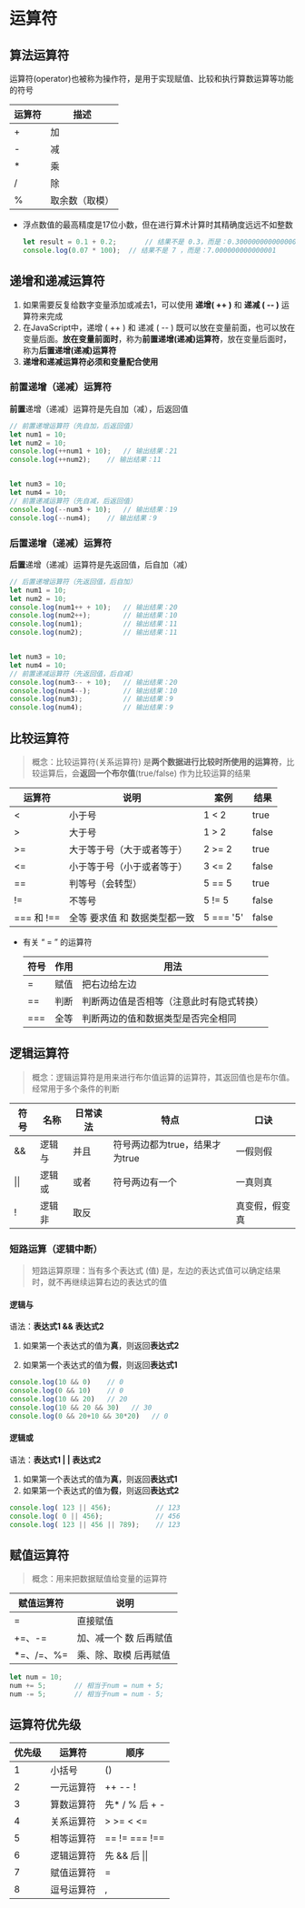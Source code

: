 # 运算符

## 算法运算符

运算符(operator)也被称为操作符，是用于实现赋值、比较和执行算数运算等功能的符号

| 运算符 | 描述           |
| ------ | -------------- |
| +      | 加             |
| -      | 减             |
| *      | 乘             |
| /      | 除             |
| %      | 取余数（取模） |

- 浮点数值的最高精度是17位小数，但在进行算术计算时其精确度远远不如整数

  ```javascript
  let result = 0.1 + 0.2;		// 结果不是 0.3，而是：0.30000000000000004
  console.log(0.07 * 100);	// 结果不是 7 ，而是：7.000000000000001
  ```

## 递增和递减运算符

1. 如果需要反复给数字变量添加或减去1，可以使用 **递增( ++ )** 和  **递减 ( -- )** 运算符来完成
2. 在JavaScript中，递增 ( ++ ) 和 递减 ( -- ) 既可以放在变量前面，也可以放在变量后面。**放在变量前面时**，称为**前置递增(递减)运算符**，放在变量后面时，称为**后置递增(递减)运算符**
3. **递增和递减运算符必须和变量配合使用**

### 前置递增（递减）运算符

**前置**递增（递减）运算符是先自加（减），后返回值

```javascript
// 前置递增运算符（先自加，后返回值）
let num1 = 10;
let num2 = 10;
console.log(++num1 + 10);	// 输出结果：21
console.log(++num2);	// 输出结果：11


let num3 = 10;
let num4 = 10;
// 前置递减运算符（先自减，后返回值）
console.log(--num3 + 10);	// 输出结果：19
console.log(--num4);	// 输出结果：9
```

### 后置递增（递减）运算符

**后置**递增（递减）运算符是先返回值，后自加（减）

```javascript
// 后置递增运算符（先返回值，后自加）
let num1 = 10;
let num2 = 10;
console.log(num1++ + 10);	// 输出结果：20
console.log(num2++);		// 输出结果：10
console.log(num1);  		// 输出结果：11
console.log(num2);  		// 输出结果：11


let num3 = 10;
let num4 = 10;
// 前置递减运算符（先返回值，后自减）
console.log(num3-- + 10);	// 输出结果：20
console.log(num4--);		// 输出结果：10
console.log(num3);  		// 输出结果：9
console.log(num4); 			// 输出结果：9
```

## 比较运算符

> 概念：比较运算符(关系运算符) 是**两个数据进行比较时所使用的运算符**，比较运算后，会**返回一个布尔值**(true/false) 作为比较运算的结果

| 运算符       | 说明                          | 案例      | 结果  |
| ------------ | ----------------------------- | --------- | ----- |
| <            | 小于号                        | 1 < 2     | true  |
| >            | 大于号                        | 1 > 2     | false |
| >=           | 大于等于号（大于或者等于）    | 2 >= 2    | true  |
| <=           | 小于等于号（小于或者等于）    | 3 <= 2    | false |
| ==           | 判等号（会转型）              | 5 == 5    | true  |
| !=           | 不等号                        | 5 != 5    | false |
| \=== 和  !== | 全等 要求值 和 数据类型都一致 | 5 === '5' | false |

- 有关 “ = ” 的运算符

  | 符号 | 作用 | 用法                                     |
  | ---- | ---- | ---------------------------------------- |
  | =    | 赋值 | 把右边给左边                             |
  | ==   | 判断 | 判断两边值是否相等（注意此时有隐式转换） |
  | ===  | 全等 | 判断两边的值和数据类型是否完全相同       |

## 逻辑运算符

> 概念：逻辑运算符是用来进行布尔值运算的运算符，其返回值也是布尔值。经常用于多个条件的判断

| 符号 | 名称   | 日常读法 | 特点                           | 口诀           |
| ---- | ------ | -------- | ------------------------------ | -------------- |
| &&   | 逻辑与 | 并且     | 符号两边都为true，结果才为true | 一假则假       |
| \|\| | 逻辑或 | 或者     | 符号两边有一个                 | 一真则真       |
| !    | 逻辑非 | 取反     |                                | 真变假，假变真 |

### 短路运算（逻辑中断）

> 短路运算原理：当有多个表达式 (值) 是，左边的表达式值可以确定结果时，就不再继续运算右边的表达式的值

####  逻辑与

语法：**表达式1 && 表达式2**

1. 如果第一个表达式的值为**真**，则返回**表达式2**

2. 如果第一个表达式的值为**假**，则返回**表达式1**


```javascript
console.log(10 && 0)    // 0
console.log(0 && 10)    // 0
console.log(10 && 20)   // 20
console.log(10 && 20 && 30)   // 30
console.log(0 && 20+10 && 30*20)   // 0
```

#### 逻辑或

语法：**表达式1 | | 表达式2**
1. 如果第一个表达式的值为**真**，则返回**表达式1**
2. 如果第一个表达式的值为**假**，则返回**表达式2**

```JavaScript
console.log( 123 || 456);			// 123
console.log( 0 || 456);				// 456
console.log( 123 || 456 || 789);	// 123
```

##  赋值运算符

> 概念：用来把数据赋值给变量的运算符

| 赋值运算符 | 说明                   |
| ---------- | ---------------------- |
| =          | 直接赋值               |
| +=、-=     | 加、减一个 数 后再赋值 |
| *=、/=、%= | 乘、除、取模 后再赋值  |

```javascript
let num = 10;
num += 5;		// 相当于num = num + 5;
num -= 5;		// 相当于num = num - 5;
```

## 运算符优先级

| 优先级 | 运算符     | 顺序              |
| ------ | ---------- | ----------------- |
| 1      | 小括号     | ()                |
| 2      | 一元运算符 | ++  --  !         |
| 3      | 算数运算符 | 先* / % 后 + -    |
| 4      | 关系运算符 | > >= < <=         |
| 5      | 相等运算符 | ==  !=  \===  !== |
| 6      | 逻辑运算符 | 先 && 后 \|\|     |
| 7      | 赋值运算符 | =                 |
| 8      | 逗号运算符 | ,                 |
